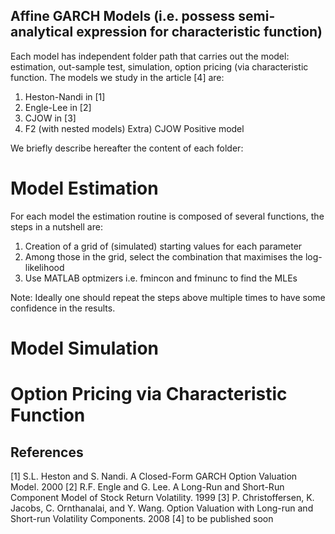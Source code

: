 ## Affine GARCH Models (i.e. possess semi-analytical expression for characteristic function)

Each model has independent folder path that carries out the model: estimation, out-sample test, simulation, option pricing (via characteristic function. 
The models we study in the article [4] are:

1) Heston-Nandi in [1]
2) Engle-Lee in [2]
3) CJOW in [3]
4) F2 (with nested models)
Extra) CJOW Positive model

We briefly describe hereafter the content of each folder:

# Model Estimation 

For each model the estimation routine is composed of several functions, the steps in a nutshell are:

1) Creation of a grid of (simulated) starting values for each parameter
2) Among those in the grid, select the combination that maximises the log-likelihood
3) Use MATLAB optmizers i.e. fmincon and fminunc to find the MLEs

 Note: Ideally one should repeat the steps above multiple times to have some confidence in the results.

# Model Simulation 

# Option Pricing via Characteristic Function 

 ## References

 [1]  S.L. Heston and S. Nandi. A Closed-Form GARCH Option Valuation Model. 2000
 [2]  R.F. Engle and G. Lee. A Long-Run and Short-Run Component Model of Stock Return Volatility. 1999
 [3]  P. Christoffersen, K. Jacobs, C. Ornthanalai, and Y. Wang. Option Valuation with Long-run and
Short-run Volatility Components. 2008
 [4] to be published soon


